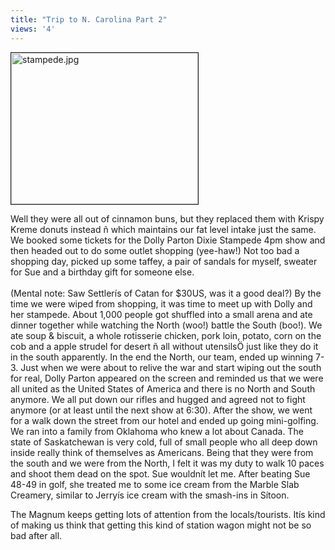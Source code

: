 ```yaml
---
title: "Trip to N. Carolina Part 2"
views: '4'
---
```

<p><img alt="stampede.jpg" src="http://www.mennoboy.com/chris/archives/images/travel/stampede.jpg" width="299" height="242" border="1" /></p>
<p>Well they were all out of cinnamon buns, but they replaced them with Krispy Kreme donuts instead ñ which maintains our fat level intake just the same.  We booked some tickets for the Dolly Parton Dixie Stampede 4pm show and then headed out to do some outlet shopping (yee-haw!)  Not too bad a shopping day, picked up some taffey, a pair of sandals for myself, sweater for Sue and a birthday gift for someone else.<br />
<!--more--><br />
(Mental note: Saw Settlerís of Catan for $30US, was it a good deal?)  By the time we were wiped from shopping, it was time to meet up with Dolly and her stampede.  About 1,000 people got shuffled into a small arena and ate dinner together while watching the North (woo!) battle the South (boo!).  We ate soup &amp; biscuit, a whole rotisserie chicken, pork loin, potato, corn on the cob and a apple strudel for desert ñ all without utensilsÖ just like they do it in the south apparently.  In the end the North, our team, ended up winning 7-3.  Just when we were about to relive the war and start wiping out the south for real, Dolly Parton appeared on the screen and reminded us that we were all united as the United States of America and there is no North and South anymore.  We all put down our rifles and hugged and agreed not to fight anymore (or at least until the next show at 6:30).  After the show, we went for a walk down the street from our hotel and ended up going mini-golfing.  We ran into a family from Oklahoma who knew a lot about Canada.  The state of Saskatchewan is very cold, full of small people who all deep down inside really think of themselves as Americans. Being that they were from the south and we were from the North, I felt it was my duty to walk 10 paces and shoot them dead on the spot.  Sue wouldnít let me.  After beating Sue 48-49 in golf, she treated me to some ice cream from the Marble Slab Creamery, similar to Jerryís ice cream with the smash-ins in Sítoon.</p>
<p>The Magnum keeps getting lots of attention from the locals/tourists.  Itís kind of making us think that getting this kind of station wagon might not be so bad after all.</p>
